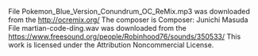File Pokemon_Blue_Version_Conundrum_OC_ReMix.mp3 was downloaded from the http://ocremix.org/ The composer is Composer: Junichi Masuda
File martian-code-ding.wav was downloaded from the https://www.freesound.org/people/Robinhood76/sounds/350533/ This work is licensed under the Attribution Noncommercial License.

